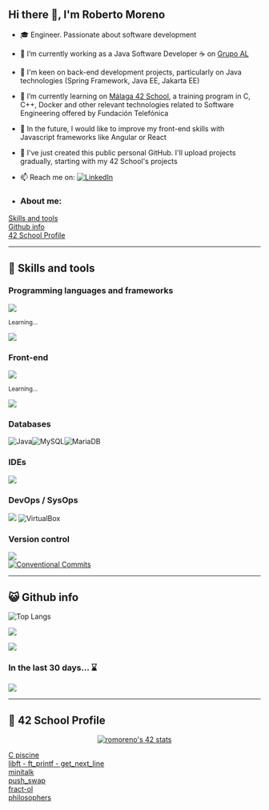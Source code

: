 ## Hi there 👋, I'm Roberto Moreno

- 🎓 Engineer. Passionate about software development 
- 🔭 I’m currently working as a Java Software Developer ☕ on [Grupo AL](https://www.linkedin.com/company/asesores-locales/)
- 🤔 I'm keen on back-end development projects, particularly on Java technologies (Spring Framework, Java EE, Jakarta EE)
- 🌱 I’m currently learning on [Málaga 42 School](https://www.polodigital.eu/42-malaga/), a training program in C, C++, Docker and other relevant technologies related to Software Engineering offered by Fundación Telefónica
- 🚀 In the future, I would like to improve my front-end skills with Javascript frameworks like Angular or React
- 👶 I've just created this public personal GitHub. I'll upload projects gradually, starting with my 42 School's projects
- 📫 Reach me on: [![LinkedIn](https://img.shields.io/badge/LinkedIn-%230077B5.svg?logo=linkedin&logoColor=white)](https://www.linkedin.com/in/robertomoreno/)

- <h3 align="left">About me:</h3>
[Skills and tools](#skills)  
[Github info](#github)  
[42 School Profile](#profile)  


<div id='skills'></div>

----

## 🔧 Skills and tools

### Programming languages and frameworks
![](https://skillicons.dev/icons?i=java,spring,c) 

<span style="font-size:smaller;">Learning...</span> 

![](https://skillicons.dev/icons?i=cpp)

### Front-end
![](https://skillicons.dev/icons?i=html,css,bootstrap,js)

<span style="font-size:smaller;">Learning...</span>

![](https://skillicons.dev/icons?i=angular)

### Databases
<img src="https://img.shields.io/badge/Oracle-%23DD4F39.svg?style=flat&logo=oracle&logoColor=white" alt="Java"><img src="https://img.shields.io/badge/MySQL-%2300f.svg?style=flat&logo=mysql&logoColor=white" alt="MySQL"><img src="https://img.shields.io/badge/MariaDB-003545?style=flat&logo=mariadb&logoColor=white" alt="MariaDB">

### IDEs
![](https://skillicons.dev/icons?i=idea,clion,vscode,vim)

### DevOps / SysOps
![](https://skillicons.dev/icons?i=docker,linux,jenkins)
<img src="https://img.shields.io/badge/VirtualBox-%23183A61.svg?style=flat&logo=virtualbox&logoColor=white" alt="VirtualBox">

### Version control
![](https://skillicons.dev/icons?i=git,gitlab,github)  
<a href="https://www.conventionalcommits.org/en/v1.0.0/"><img src="https://img.shields.io/badge/Conventional%20Commits-%23FE5196.svg?style=flat&logo=conventional-commits&logoColor=white" alt="Conventional Commits"/></a>

<div id='github'></div>

----

## 😺 Github info

![Top Langs](https://github-readme-stats.vercel.app/api/top-langs/?username=romoreno-dev&theme=algolia&hide_border=true&layout=compact)

![](https://github-readme-stats.vercel.app/api?username=romoreno-dev&theme=algolia&hide_border=true&layout=compact&rank_icon=github)

![](https://github-readme-streak-stats.herokuapp.com/?user=romoreno-dev&theme=algolia&hide_border=false)<br/>

### In the last 30 days... ⌛
<img src="https://github-readme-activity-graph.vercel.app/graph?username=romoreno-dev&radius=16&theme=react-dark&area=true&order=5&hide_border=true&hide_title=false"/>

<div id='profile'></div>

----

## 🎈 42 School Profile
<p align="center">
<a href="https://profile.intra.42.fr/users/romoreno"><img src="https://badge.mediaplus.ma/darkblue/romoreno?1337Badge=off&UM6P=off" alt="romoreno's 42 stats" /></a>
</p>

[C piscine](https://github.com/romoreno-dev/42-piscine)  
[libft - ft_printf - get_next_line](https://github.com/romoreno-dev/42-libft-printf-gnl)    
[minitalk](https://github.com/romoreno-dev/42-minitalk)    
[push_swap](https://github.com/romoreno-dev/42-push-swap)    
[fract-ol](https://github.com/romoreno-dev/42-fract-ol)  
[philosophers](https://github.com/romoreno-dev/42-philosophers)  

